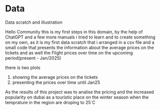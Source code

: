 # Data
Data scratch and illustration 

Hello Community this is my first steps in this domain,
by the help of ChatGPT and a few more manuals i tried to learn
and to create something on my own, as it is my first data scratch 
that i arranged in a csv file and a small code that presents
the information about the average prices on the tickets 
and as well the Flight prices over time
on the upcoming period(present - Jan/2025)

there is two plots 
1. showing the average prices on the tickets
2. presenting the prices over time until Jan25

 As the results of this project was to analise the pricing and the increased
 popularity on dubai as a touristic place on the winter season when the temprature 
 in the region are droping to 25`C
 
